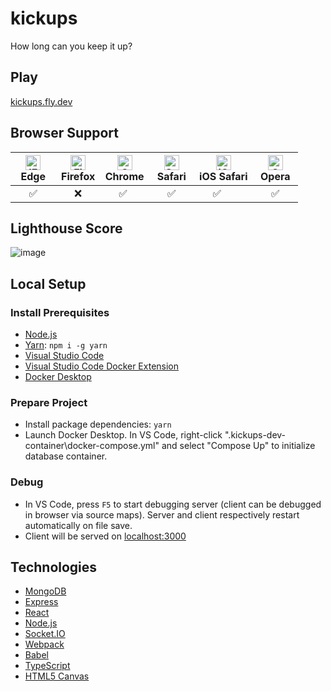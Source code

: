 # kickups

How long can you keep it up?

## Play

[kickups.fly.dev](https://kickups.fly.dev)

## Browser Support

| [<img src="https://raw.githubusercontent.com/alrra/browser-logos/master/src/edge/edge_48x48.png" alt="IE / Edge" width="24px" height="24px" />](http://godban.github.io/browsers-support-badges/)<br/>Edge | [<img src="https://raw.githubusercontent.com/alrra/browser-logos/master/src/firefox/firefox_48x48.png" alt="Firefox" width="24px" height="24px" />](http://godban.github.io/browsers-support-badges/)<br/>Firefox | [<img src="https://raw.githubusercontent.com/alrra/browser-logos/master/src/chrome/chrome_48x48.png" alt="Chrome" width="24px" height="24px" />](http://godban.github.io/browsers-support-badges/)<br/>Chrome | [<img src="https://raw.githubusercontent.com/alrra/browser-logos/master/src/safari/safari_48x48.png" alt="Safari" width="24px" height="24px" />](http://godban.github.io/browsers-support-badges/)<br/>Safari | [<img src="https://raw.githubusercontent.com/alrra/browser-logos/master/src/safari-ios/safari-ios_48x48.png" alt="iOS Safari" width="24px" height="24px" />](http://godban.github.io/browsers-support-badges/)<br/>iOS Safari | [<img src="https://raw.githubusercontent.com/alrra/browser-logos/master/src/opera/opera_48x48.png" alt="Opera" width="24px" height="24px" />](http://godban.github.io/browsers-support-badges/)<br/>Opera |
| ---------------------------------------------------------------------------------------------------------------------------------------------------------------------------------------------------------- | ----------------------------------------------------------------------------------------------------------------------------------------------------------------------------------------------------------------- | ------------------------------------------------------------------------------------------------------------------------------------------------------------------------------------------------------------- | ------------------------------------------------------------------------------------------------------------------------------------------------------------------------------------------------------------- | ----------------------------------------------------------------------------------------------------------------------------------------------------------------------------------------------------------------------------- | --------------------------------------------------------------------------------------------------------------------------------------------------------------------------------------------------------- |
| &nbsp;&nbsp;&nbsp;&nbsp;&nbsp;✅&nbsp;&nbsp;&nbsp;&nbsp;&nbsp;                                                                                                                                             | &nbsp;&nbsp;&nbsp;&nbsp;&nbsp;❌&nbsp;&nbsp;&nbsp;&nbsp;&nbsp;                                                                                                                                                    | &nbsp;&nbsp;&nbsp;&nbsp;&nbsp;✅&nbsp;&nbsp;&nbsp;&nbsp;&nbsp;                                                                                                                                                | &nbsp;&nbsp;&nbsp;&nbsp;&nbsp;✅&nbsp;&nbsp;&nbsp;&nbsp;&nbsp;                                                                                                                                                | &nbsp;&nbsp;&nbsp;&nbsp;&nbsp;✅&nbsp;&nbsp;&nbsp;&nbsp;&nbsp;                                                                                                                                                                | &nbsp;&nbsp;&nbsp;&nbsp;&nbsp;✅&nbsp;&nbsp;&nbsp;&nbsp;&nbsp;                                                                                                                                            |

## Lighthouse Score

![image](https://user-images.githubusercontent.com/1410481/182275923-ce762fe9-3e8e-4ebf-b511-cdca0f732c15.png)

## Local Setup

### Install Prerequisites

-   [Node.js](https://nodejs.org/en/download/)
-   [Yarn](https://yarnpkg.com/): `npm i -g yarn`
-   [Visual Studio Code](https://code.visualstudio.com/download)
-   [Visual Studio Code Docker Extension](https://marketplace.visualstudio.com/items?itemName=ms-azuretools.vscode-docker)
-   [Docker Desktop](https://www.docker.com/)

### Prepare Project

-   Install package dependencies: `yarn`
-   Launch Docker Desktop. In VS Code, right-click "\.kickups-dev-container\docker-compose.yml" and select "Compose Up" to initialize database container.

### Debug

-   In VS Code, press `F5` to start debugging server (client can be debugged in browser via source maps). Server and client respectively restart automatically on file save.
-   Client will be served on [localhost:3000](http://localhost:3000/)

## Technologies

-   [MongoDB](https://www.mongodb.com/)
-   [Express](http://expressjs.com/)
-   [React](https://reactjs.org/)
-   [Node.js](https://nodejs.org/en/)
-   [Socket.IO](https://socket.io/)
-   [Webpack](https://webpack.js.org/)
-   [Babel](https://babeljs.io/)
-   [TypeScript](https://www.typescriptlang.org/)
-   [HTML5 Canvas](https://developer.mozilla.org/en-US/docs/Web/HTML/Element/canvas)
